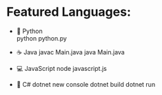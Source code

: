 # Featured Languages:

- 🐍 Python  
python python.py

- ☕ Java
javac Main.java
java Main.java

- 💻 JavaScript
node javascript.js

- 🔪 C#
dotnet new console
dotnet build
dotnet run
